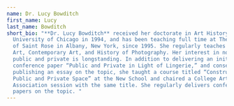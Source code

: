 ```yaml
---
name: Dr. Lucy Bowditch
first_name: Lucy
last_name: Bowditch
short_bio: "**Dr. Lucy Bowditch** received her doctorate in Art History from the
  University of Chicago in 1994, and has been teaching full time at The College
  of Saint Rose in Albany, New York, since 1995. She regularly teaches Modern
  Art, Contemporary Art, and History of Photography. Her interest in notions of
  public and private is longstanding. In addition to delivering an initial
  conference paper “Public and Private in Light of Lingerie,” and consequently
  publishing an essay on the topic, she taught a course titled “Constructions of
  Public and Private Space” at the New School and chaired a College Art
  Association session with the same title. She regularly delivers conference
  papers on the topic. "
---
```

